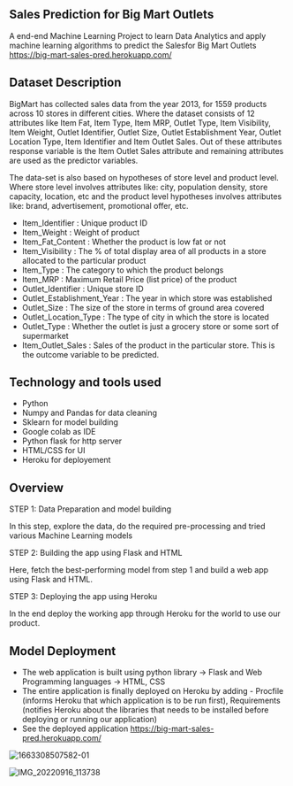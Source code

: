 Sales Prediction for Big Mart Outlets
-----------------------------------------------

A end-end Machine Learning Project to learn Data Analytics and apply machine learning algorithms to predict the Salesfor Big Mart Outlets
https://big-mart-sales-pred.herokuapp.com/



Dataset Description
------------------------------------------------------

BigMart has collected sales data from the year 2013, for 1559 products across 10 stores in different cities. Where the dataset consists of 12 attributes like Item Fat, Item Type, Item MRP, Outlet Type, Item Visibility, Item Weight, Outlet Identifier, Outlet Size, Outlet Establishment Year, Outlet Location Type, Item Identifier and Item Outlet Sales. Out of these attributes response variable is the Item Outlet Sales attribute and remaining attributes are used as the predictor variables.

The data-set is also based on hypotheses of store level and product level. Where store level involves attributes like: city, population density, store capacity, location, etc and the product level hypotheses involves attributes like: brand, advertisement, promotional offer, etc.

* Item_Identifier : Unique product ID
* Item_Weight : Weight of product
* Item_Fat_Content : Whether the product is low fat or not
* Item_Visibility : The % of total display area of all products in a store allocated to the particular product
* Item_Type : The category to which the product belongs
* Item_MRP : Maximum Retail Price (list price) of the product
* Outlet_Identifier : Unique store ID
* Outlet_Establishment_Year : The year in which store was established
* Outlet_Size : The size of the store in terms of ground area covered
* Outlet_Location_Type : The type of city in which the store is located
* Outlet_Type : Whether the outlet is just a grocery store or some sort of supermarket
* Item_Outlet_Sales : Sales of the product in the particular store. This is the outcome variable to be predicted.



Technology and tools used
------------------------------------------------------------------------------------
 
 * Python
 * Numpy and Pandas for data cleaning
 * Sklearn for model building
 * Google colab as IDE
 * Python flask for http server
 * HTML/CSS for UI
 * Heroku for deployement


Overview
----------

STEP 1: Data Preparation and model building

In this step, explore the data, do the required pre-processing and tried various Machine Learning models

STEP 2: Building the app using Flask and HTML

Here, fetch the best-performing model from step 1 and build a web app using Flask and HTML.

STEP 3: Deploying the app using Heroku

In the end deploy the working app through Heroku for the world to use our product.
  


Model Deployment
--------------------

* The web application is built using python library -> Flask and Web Programming languages -> HTML, CSS
* The entire application is finally deployed on Heroku by adding - Procfile (informs Heroku that which application is to be run first), Requirements         (notifies Heroku about the libraries that needs to be installed before deploying or running our application)
* See the deployed application https://big-mart-sales-pred.herokuapp.com/

![1663308507582-01](https://user-images.githubusercontent.com/108679625/190569160-0c9c6871-34b9-488f-98ed-3418a062f555.jpeg)


![IMG_20220916_113738](https://user-images.githubusercontent.com/108679625/190569495-d83e3c4d-aba9-4b51-8ffc-22037b34d9cf.png)



